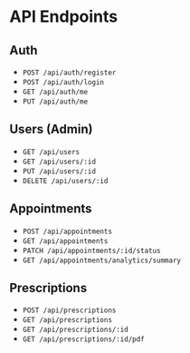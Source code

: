 # API Endpoints

## Auth
- `POST /api/auth/register`
- `POST /api/auth/login`
- `GET /api/auth/me`
- `PUT /api/auth/me`

## Users (Admin)
- `GET /api/users`
- `GET /api/users/:id`
- `PUT /api/users/:id`
- `DELETE /api/users/:id`

## Appointments
- `POST /api/appointments`
- `GET /api/appointments`
- `PATCH /api/appointments/:id/status`
- `GET /api/appointments/analytics/summary`

## Prescriptions
- `POST /api/prescriptions`
- `GET /api/prescriptions`
- `GET /api/prescriptions/:id`
- `GET /api/prescriptions/:id/pdf`
